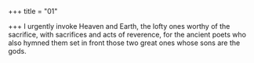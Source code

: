 +++
title = "01"

+++
I urgently invoke Heaven and Earth, the lofty ones worthy of the  sacrifice, with sacrifices and acts of reverence,
for the ancient poets who also hymned them set in front those two great  ones whose sons are the gods.
